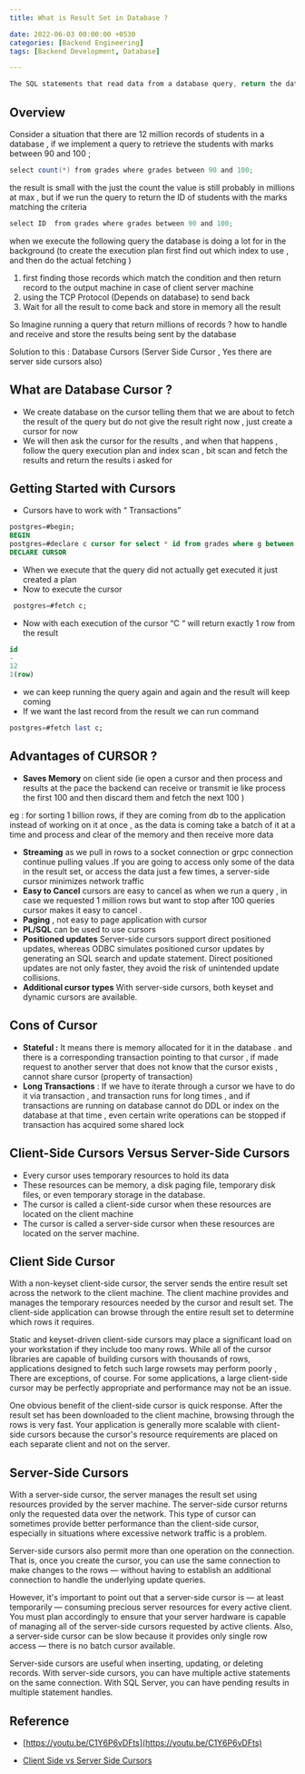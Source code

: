 ```yaml
---
title: What is Result Set in Database ?

date: 2022-06-03 00:00:00 +0530
categories: [Backend Engineering]
tags: [Backend Development, Database]

---
```



```java
The SQL statements that read data from a database query, return the data in a result set.
```

## Overview

Consider a situation that there are 12 million  records of students in a database , if we implement a query to retrieve the students with marks between 90 and 100 ;

```java
select count(*) from grades where grades between 90 and 100;
```

the result is small with the just the count the value is still probably in millions at max , but if we run the query to return the ID of students with the marks matching the criteria 

```java
select ID  from grades where grades between 90 and 100;
```

when we execute the following query the database is doing a lot for in the background (to create the execution plan first find out which index to use , and then do the actual fetching )

1. first finding those records which match the condition and then return record to the output machine in case of client server machine 
2. using the TCP Protocol (Depends on database) to send back
3.  Wait for all the result to come back and store in memory all the result 

So Imagine running a query that return millions of records ? how to handle and receive and store the results being sent by the database 

Solution to this : Database Cursors (Server Side Cursor , Yes there are server side cursors also)

## What are Database Cursor ?

- We create database on the cursor telling them that we are about to fetch the result of the query but do not give the result right now  , just create a cursor for now
- We will then ask the cursor for the results , and when that happens , follow the query execution plan and index scan , bit scan and fetch the results and return the results i asked for

## Getting Started with Cursors

- Cursors have to work with “ Transactions”

```sql
postgres=#begin;
BEGIN
postgres=#declare c cursor for select * id from grades where g between 90 and 100;
DECLARE CURSOR

```

- When we execute that the query did not actually get executed it just created a plan
- Now to execute the cursor

```sql
 postgres=#fetch c;
```

- Now with each execution of the cursor “C “ will return exactly 1 row from the result

```sql
id
-
12
1(row)
```

- we can keep running the query again and again and the result will keep coming
- If we want the last record from the result we can run command

```sql
postgres=#fetch last c;
```

## Advantages of CURSOR ?

- **Saves Memory** on  client side (ie open a cursor and then process and results at the pace the backend can receive or transmit ie like process the first 100 and then discard them and fetch the next 100 )

eg : for sorting 1 billion rows, if they are coming from db to the application instead of working on it at once , as the data is coming take a batch of it at a time and process and clear of the memory and then receive more data 

- **Streaming** as we pull in rows to a socket connection or grpc connection continue pulling values .If you are going to access only some of the data in the result set, or access the data just a few times, a server-side cursor minimizes network traffic
- **Easy to Cancel** cursors are easy to cancel as when we run a query , in case we requested 1 million rows but want to stop after 100 queries cursor makes it easy to cancel .
- **Paging** , not easy to page application with cursor
- **PL/SQL** can be used to use cursors
- **Positioned updates** Server-side cursors support direct positioned updates, whereas ODBC simulates positioned cursor updates by generating an SQL search and update statement. Direct positioned updates are not only faster, they avoid the risk of unintended update collisions.
- **Additional cursor types** With server-side cursors, both keyset and dynamic cursors are available.

## Cons of Cursor

- **Stateful :** It means there is memory allocated for it in the database . and there is a corresponding transaction pointing to that cursor , if made request to another server that does not know that the cursor exists , cannot share cursor (property of transaction)
- **Long Transactions** : If we have to iterate through a cursor we have to do it via transaction , and transaction runs for long times , and if transactions are running on database cannot do DDL or index on the database at that time , even certain write operations can be stopped if transaction has acquired some shared lock

## **Client-Side Cursors Versus Server-Side Cursors**

- Every cursor uses temporary resources to hold its data
- These resources can be memory, a disk paging file, temporary disk files, or even temporary storage in the database.
- The cursor is called a client-side cursor when these resources are located on the client machine
- The cursor is called a server-side cursor when these resources are located on the server machine.

## Client Side Cursor

With a non-keyset client-side cursor, the server sends the entire result set across the network to the client machine. The client machine provides and manages the temporary resources needed by the cursor and result set. The client-side application can browse through the entire result set to determine which rows it requires.

 Static and keyset-driven client-side cursors may place a significant load on your workstation if they include too many rows. While all of the cursor libraries are capable of building cursors with thousands of rows, applications designed to fetch such large rowsets may perform poorly , There are exceptions, of course. For some applications, a large client-side cursor may be perfectly appropriate and performance may not be an issue.

One obvious benefit of the client-side cursor is quick response. After the result set has been downloaded to the client machine, browsing through the rows is very fast. Your application is generally more scalable with client-side cursors because the cursor's resource requirements are placed on each separate client and not on the server.

## **Server-Side Cursors**

With a server-side cursor, the server manages the result set using resources provided by the server machine. The server-side cursor returns only the requested data over the network. This type of cursor can sometimes provide better performance than the client-side cursor, especially in situations where excessive network traffic is a problem.

Server-side cursors also permit more than one operation on the connection. That is, once you create the cursor, you can use the same connection to make changes to the rows — without having to establish an additional connection to handle the underlying update queries.

However, it's important to point out that a server-side cursor is — at least temporarily — consuming precious server resources for every active client. You must plan accordingly to ensure that your server hardware is capable of managing all of the server-side cursors requested by active clients. Also, a server-side cursor can be  slow because it provides only single row access — there is no batch cursor available.

Server-side cursors are useful when inserting, updating, or deleting records. With server-side cursors, you can have multiple active statements on the same connection. With SQL Server, you can have pending results in multiple statement handles.

## Reference

- [https://youtu.be/C1Y6P6vDFts](https://youtu.be/C1Y6P6vDFts)

- [Client Side vs Server Side Cursors](https://knowledgebase.progress.com/articles/Article/6343#:~:text=Client-Side)
